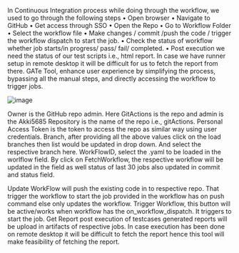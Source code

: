In Continuous Integration process while doing through the workflow, we used to go through the following steps 
•	Open browser 
•	Navigate to GitHub 
•	Get access through SSO 
•	Open the Repo 
•	Go to Workflow Folder 
•	Select the workflow file 
•	Make changes / commit /push the code / trigger the workflow dispatch to start the job. 
•	Check the status of workflow whether job starts/in progress/ pass/ fail/ completed. 
•	Post execution we need the status of our test scripts i.e., html report. In case we have runner setup in remote desktop it will be difficult for us to fetch the report from there. 
GATe Tool, enhance user experience by simplifying the process, bypassing all the manual steps, and directly accessing the workflow to trigger jobs.

![image](https://github.com/user-attachments/assets/baa28b10-6dd6-4e44-9589-74a135c2b559)














Owner  is the GitHub repo admin. Here GitActions is the repo and admin is the Akki5685 
Repository is the name of the repo i.e., gitActions.
Personal Access Token is the token to access the repo as similar way using user credentials.
Branch, after providing all the above values click on the load branches then list would be updated in drop down. And select the respective branch here.
WorkFlowID, select the .yaml to be loaded in the worlflow field.
By click on FetchWorkflow, the respective workflow will be updated in the field as well status of last 30 jobs also updated in commit and status field.

Update WorkFlow will push the existing code in to respective repo. That trigger the workflow to start the job provided in the workflow has on push command else only updates the workflow.
Trigger Workflow, this button will be active/works when workflow has the on_workflow_dispatch. It triggers to start the job.
Get Report post execution of testcases generated reports will be upload in artifacts of respective jobs. In case execution has been done on remote desktop it will be difficult to fetch the report hence this tool will make feasibility of fetching the report.

